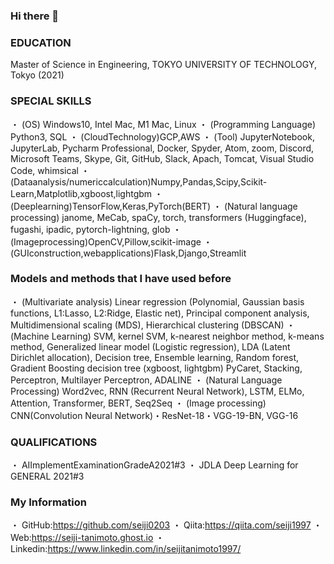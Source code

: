 ### Hi there 👋

<!--
**seiji0203/seiji0203** is a ✨ _special_ ✨ repository because its `README.md` (this file) appears on your GitHub profile.

Here are some ideas to get you started:

- 🔭 I’m currently working on 
- 🌱 I’m currently learning ...
- 👯 I’m looking to collaborate on ...
- 🤔 I’m looking for help with ...
- 💬 Ask me about ...
- 📫 How to reach me: ...
- 😄 Pronouns: ...
- ⚡ Fun fact: ...
-->

### EDUCATION
 Master of Science in Engineering, TOKYO UNIVERSITY OF TECHNOLOGY, Tokyo (2021)
 
### SPECIAL SKILLS
・ (OS) Windows10, Intel Mac, M1 Mac, Linux
・ (Programming Language) Python3, SQL
・ (CloudTechnology)GCP,AWS
・ (Tool) JupyterNotebook, JupyterLab, Pycharm Professional, Docker, Spyder, Atom, zoom, Discord,
Microsoft Teams, Skype, Git, GitHub, Slack, Apach, Tomcat, Visual Studio Code, whimsical
・ (Dataanalysis/numericcalculation)Numpy,Pandas,Scipy,Scikit-Learn,Matplotlib,xgboost,lightgbm
・ (Deeplearning)TensorFlow,Keras,PyTorch(BERT)
・ (Natural language processing) janome, MeCab, spaCy, torch, transformers (Huggingface), fugashi,
ipadic, pytorch-lightning, glob
・ (Imageprocessing)OpenCV,Pillow,scikit-image
・ (GUIconstruction,webapplications)Flask,Django,Streamlit

### Models and methods that I have used before
・ (Multivariate analysis) Linear regression (Polynomial, Gaussian basis functions, L1:Lasso, L2:Ridge,
Elastic net), Principal component analysis, Multidimensional scaling (MDS), Hierarchical clustering
(DBSCAN)
・ (Machine Learning) SVM, kernel SVM, k-nearest neighbor method, k-means method, Generalized linear
model (Logistic regression), LDA (Latent Dirichlet allocation), Decision tree, Ensemble learning, Random forest, Gradient Boosting decision tree (xgboost, lightgbm) PyCaret, Stacking, Perceptron, Multilayer Perceptron, ADALINE
・ (Natural Language Processing) Word2vec, RNN (Recurrent Neural Network), LSTM, ELMo, Attention, Transformer, BERT, Seq2Seq
・ (Image processing) CNN(Convolution Neural Network)・ResNet-18・VGG-19-BN, VGG-16

### QUALIFICATIONS
・ AIImplementExaminationGradeA2021#3
・ JDLA Deep Learning for GENERAL 2021#3

### My Information
・ GitHub:https://github.com/seiji0203
・ Qiita:https://qiita.com/seiji1997
・ Web:https://seiji-tanimoto.ghost.io
・ Linkedin:https://www.linkedin.com/in/seijitanimoto1997/
